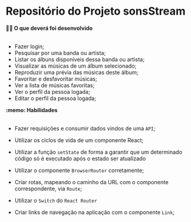   # Repositório do Projeto sonsStream
  
  <summary><strong>👨‍💻 O que deverá foi desenvolvido</strong></summary><br />

  - Fazer login;
  - Pesquisar por uma banda ou artista;
  - Listar os álbuns disponíveis dessa banda ou artista;
  - Visualizar as músicas de um álbum selecionado;
  - Reproduzir uma prévia das músicas deste álbum;
  - Favoritar e desfavoritar músicas;
  - Ver a lista de músicas favoritas;
  - Ver o perfil da pessoa logada;
  - Editar o perfil da pessoa logada;

  <summary><strong>:memo: Habilidades</strong></summary><br />

  - Fazer requisições e consumir dados vindos de uma `API`;

  - Utilizar os ciclos de vida de um componente React;

  - Utilizar a função `setState` de forma a garantir que um determinado código só é executado após o estado ser atualizado

  - Utilizar o componente `BrowserRouter` corretamente;

  - Criar rotas, mapeando o caminho da URL com o componente correspondente, via `Route`;

  - Utilizar o `Switch` do `React Router`

  - Criar links de navegação na aplicação com o componente `Link`;
